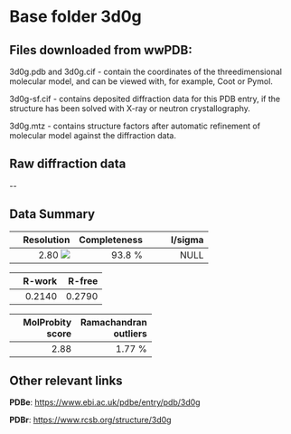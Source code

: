 # Base folder 3d0g

## Files downloaded from wwPDB:

3d0g.pdb and 3d0g.cif - contain the coordinates of the threedimensional molecular model, and can be viewed with, for example, Coot or Pymol.

3d0g-sf.cif - contains deposited diffraction data for this PDB entry, if the structure has been solved with X-ray or neutron crystallography.

3d0g.mtz - contains structure factors after automatic refinement of molecular model against the diffraction data.

## Raw diffraction data

--<br> 

## Data Summary
|   | Resolution | Completeness| I/sigma |
|---|-------------:|----------------:|--------------:|
|   |2.80 <img src="https://latex.codecogs.com/svg.latex?{\mbox{\normalfont\AA}}"/>|93.8  %|<img width=50/>NULL |

|   | **R-work**| **R-free**   
|---|-------------:|----------------:|           
||0.2140|0.2790|

|   |**MolProbity<br>score**| **Ramachandran<br>outliers** 
|---|-------------:|----------------:|
||2.88|1.77 %|

## Other relevant links 
**PDBe**:  https://www.ebi.ac.uk/pdbe/entry/pdb/3d0g
 
**PDBr**: https://www.rcsb.org/structure/3d0g 

